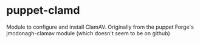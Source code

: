 puppet-clamd
============

Module to configure and install ClamAV.  Originally from the puppet Forge's jmcdonagh-clamav module (which doesn't seem to be on github)

